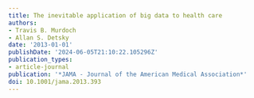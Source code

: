 ```yaml
---
title: The inevitable application of big data to health care
authors:
- Travis B. Murdoch
- Allan S. Detsky
date: '2013-01-01'
publishDate: '2024-06-05T21:10:22.105296Z'
publication_types:
- article-journal
publication: '*JAMA - Journal of the American Medical Association*'
doi: 10.1001/jama.2013.393
---
```

